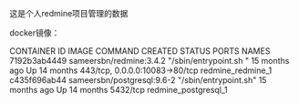 这是个人redmine项目管理的数据

docker镜像：

CONTAINER ID        IMAGE                        COMMAND                  CREATED             STATUS              PORTS                            NAMES
7192b3ab4449        sameersbn/redmine:3.4.2      "/sbin/entrypoint.sh "   15 months ago       Up 14 months        443/tcp, 0.0.0.0:10083->80/tcp   redmine_redmine_1
c435f696ab44        sameersbn/postgresql:9.6-2   "/sbin/entrypoint.sh"    15 months ago       Up 14 months        5432/tcp                         redmine_postgresql_1
